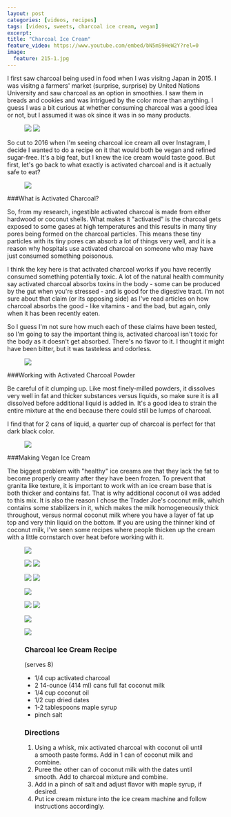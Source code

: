 ```yaml
---
layout: post
categories: [videos, recipes]
tags: [videos, sweets, charcoal ice cream, vegan]
excerpt: 
title: "Charcoal Ice Cream"
feature_video: https://www.youtube.com/embed/bN5mS9HeW2Y?rel=0
image:
  feature: 215-1.jpg
---
```


I first saw charcoal being used in food when I was visitng Japan in 2015.  I was visitng a farmers' market (surprise, surprise) by United Nations University and saw charcoal as an option in smoothies.  I saw them in breads and cookies and was intrigued by the color more than anything.  I guess I was a bit curious at whether consuming charcoal was a good idea or not, but I assumed it was ok since it was in so many products.    

<figure class="half">
<img src="/images/215-14.jpg">
<img src="/images/215-15.jpg">
</figure>

So cut to 2016 when I'm seeing charcoal ice cream all over Instagram, I decide I wanted to do a recipe on it that would both be vegan and refined sugar-free.  It's a big feat, but I knew the ice cream would taste good.  But first, let's go back to what exactly is activated charcoal and is it actually safe to eat?


<figure>
    <img src="/images/215-2.jpg">
</figure>

###What is Activated Charcoal?

So, from my research, ingestible activated charcoal is made from either hardwood or coconut shells.  What makes it "activated" is the charcoal gets exposed to some gases at high temperatures and this results in many tiny pores being formed on the charcoal particles.  This means these tiny particles with its tiny pores can absorb a lot of things very well, and it is a reason why hospitals use activated charcoal on someone who may have just consumed something poisonous.

I think the key here is that activated charcoal works if you have recently consumed something potentially toxic.  A lot of the natural health community say activated charcoal absorbs toxins in the body - some can be produced by the gut when you're stressed -  and is good for the digestive tract.  I'm not sure about that claim (or its opposing side) as I've read articles on how charcoal absorbs the good - like vitamins - and the bad, but again, only when it has been recently eaten.  

So I guess I'm not sure how much each of these claims have been tested, so I'm going to say the important thing is, activated charcoal isn't toxic for the body as it doesn't get absorbed.  There's no flavor to it.  I thought it might have been bitter, but it was tasteless and odorless.  



<figure>
    <img src="/images/215-4.jpg">
</figure>

###Working with Activated Charcoal Powder

Be careful of it clumping up.  Like most finely-milled powders, it dissolves very well in fat and thicker substances versus liquids, so make sure it is all dissolved before additional liquid is added in.  It's a good idea to strain the entire mixture at the end because there could still be lumps of charcoal.

I find that for 2 cans of liquid, a quarter cup of charcoal is perfect for that dark black color.  

<figure>
    <img src="/images/215-4.jpg">
</figure>

###Making Vegan Ice Cream

The biggest problem with "healthy" ice creams are that they lack the fat to become properly creamy after they have been frozen.  To prevent that granita like texture, it is important to work with an ice cream base that is both thicker and contains fat.  That is why additional coconut oil was added to this mix.  It is also the reason I chose the Trader Joe's coconut milk, which contains some stabilizers in it, which makes the milk homogeneously thick throughout, versus normal coconut milk where you have a layer of fat up top and very thin liquid on the bottom.  If you are using the thinner kind of coconut milk, I've seen some recipes where people thicken up the cream with a little cornstarch over heat before working with it. 

<figure>
    <img src="/images/215-3.jpg">
</figure>

<figure class="half">
<img src="/images/215-5.jpg">
<img src="/images/215-6.jpg">
</figure>

<figure class="half">
<img src="/images/215-7.jpg">
<img src="/images/215-8.jpg">
</figure>

<figure>
    <img src="/images/215-9.jpg">
</figure> 

<figure class="half">
<img src="/images/215-10.jpg">
<img src="/images/215-11.jpg">
</figure>

<figure>
    <img src="/images/215-13.jpg">
</figure> 

<figure>
    <img src="/images/215-1.jpg">
</figure> 


<figure class="ingredients" markdown="1">

### Charcoal Ice Cream Recipe

(serves 8)

- 1/4 cup activated charcoal
- 2 14-ounce (414 ml) cans full fat coconut milk
- 1/4 cup coconut oil
- 1/2 cup dried dates
- 1-2 tablespoons maple syrup
- pinch salt

</figure>
<figure class="directions" markdown="1">

### Directions

1. Using a whisk, mix activated charcoal with coconut oil until a smooth paste forms.  Add in 1 can of coconut milk and combine.
2. Puree the other can of coconut milk with the dates until smooth.  Add to charcoal mixture and combine.
3. Add in a pinch of salt and adjust flavor with maple syrup, if desired.
4. Put ice cream mixture into the ice cream machine and follow instructions accordingly.

</figure>